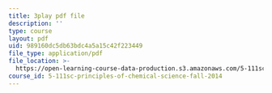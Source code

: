 ```yaml
---
title: 3play pdf file
description: ''
type: course
layout: pdf
uid: 989160dc5db63bdc4a5a15c42f223449
file_type: application/pdf
file_location: >-
  https://open-learning-course-data-production.s3.amazonaws.com/5-111sc-principles-of-chemical-science-fall-2014/989160dc5db63bdc4a5a15c42f223449_B7iFcW8USjQ.pdf
course_id: 5-111sc-principles-of-chemical-science-fall-2014
---
```

